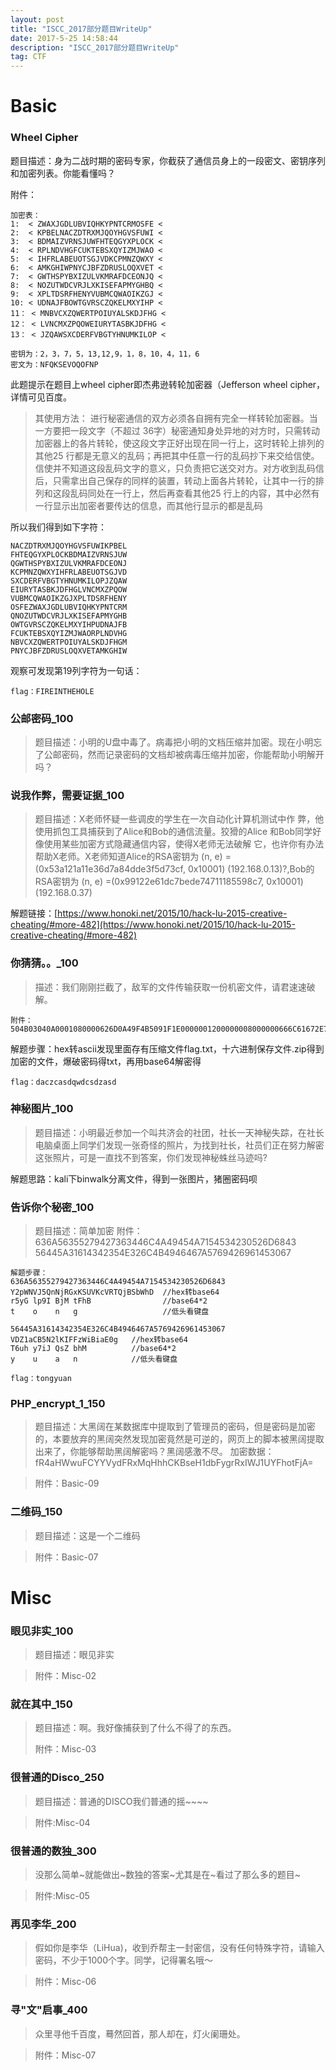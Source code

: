 ```yaml
---
layout: post
title: "ISCC_2017部分题目WriteUp"
date: 2017-5-25 14:58:44
description: "ISCC_2017部分题目WriteUp"
tag: CTF
---
```



# Basic #
### Wheel Cipher ###
题目描述：身为二战时期的密码专家，你截获了通信员身上的一段密文、密钥序列和加密列表。你能看懂吗？

附件：	
    
    加密表：
    1:	< ZWAXJGDLUBVIQHKYPNTCRMOSFE <
    2:	< KPBELNACZDTRXMJQOYHGVSFUWI <
    3:	< BDMAIZVRNSJUWFHTEQGYXPLOCK <
    4:	< RPLNDVHGFCUKTEBSXQYIZMJWAO <
    5:	< IHFRLABEUOTSGJVDKCPMNZQWXY <
    6:	< AMKGHIWPNYCJBFZDRUSLOQXVET <
    7:	< GWTHSPYBXIZULVKMRAFDCEONJQ <
    8:	< NOZUTWDCVRJLXKISEFAPMYGHBQ <
    9:	< XPLTDSRFHENYVUBMCQWAOIKZGJ <
    10:	< UDNAJFBOWTGVRSCZQKELMXYIHP <
    11：	< MNBVCXZQWERTPOIUYALSKDJFHG <
    12：	< LVNCMXZPQOWEIURYTASBKJDFHG <
    13：	< JZQAWSXCDERFVBGTYHNUMKILOP <
    
    密钥为：2，3，7，5，13,12,9，1，8，10，4，11，6
    密文为：NFQKSEVOQOFNP
    
此题提示在题目上wheel cipher即杰弗逊转轮加密器（Jefferson wheel cipher，详情可见百度。
> 其使用方法：
> 进行秘密通信的双方必须各自拥有完全一样转轮加密器。当一方要把一段文字（不超过 36字）秘密通知身处异地的对方时，只需转动加密器上的各片转轮，使这段文字正好出现在同一行上，这时转轮上排列的其他25 行都是无意义的乱码；再把其中任意一行的乱码抄下来交给信使。信使并不知道这段乱码文字的意义，只负责把它送交对方。对方收到乱码信后，只需拿出自己保存的同样的装置，转动上面各片转轮，让其中一行的排列和这段乱码同处在一行上，然后再查看其他25 行上的内容，其中必然有一行显示出加密者要传达的信息，而其他行显示的都是乱码

所以我们得到如下字符：

    NACZDTRXMJQOYHGVSFUWIKPBEL
    FHTEQGYXPLOCKBDMAIZVRNSJUW
    QGWTHSPYBXIZULVKMRAFDCEONJ
    KCPMNZQWXYIHFRLABEUOTSGJVD
    SXCDERFVBGTYHNUMKILOPJZQAW
    EIURYTASBKJDFHGLVNCMXZPQOW
    VUBMCQWAOIKZGJXPLTDSRFHENY
    OSFEZWAXJGDLUBVIQHKYPNTCRM
    QNOZUTWDCVRJLXKISEFAPMYGHB
    OWTGVRSCZQKELMXYIHPUDNAJFB
    FCUKTEBSXQYIZMJWAORPLNDVHG
    NBVCXZQWERTPOIUYALSKDJFHGM
    PNYCJBFZDRUSLOQXVETAMKGHIW
观察可发现第19列字符为一句话：	

    flag：FIREINTHEHOLE


### 公邮密码_100
> 题目描述：小明的U盘中毒了。病毒把小明的文档压缩并加密。现在小明忘了公邮密码，然而记录密码的文档却被病毒压缩并加密，你能帮助小明解开吗？

### 说我作弊，需要证据_100
> 题目描述：X老师怀疑一些调皮的学生在一次自动化计算机测试中作
> 弊，他使用抓包工具捕获到了Alice和Bob的通信流量。狡猾的Alice
> 和Bob同学好像使用某些加密方式隐藏通信内容，使得X老师无法破解
> 它，也许你有办法帮助X老师。X老师知道Alice的RSA密钥为
> (n, e) = (0x53a121a11e36d7a84dde3f5d73cf, 0x10001) 
> (192.168.0.13)?,Bob的RSA密钥为
> (n, e) =(0x99122e61dc7bede74711185598c7, 0x10001) 
> (192.168.0.37)

解题链接：[https://www.honoki.net/2015/10/hack-lu-2015-creative-cheating/#more-482](https://www.honoki.net/2015/10/hack-lu-2015-creative-cheating/#more-482)

### 你猜猜。。_100

> 描述：我们刚刚拦截了，敌军的文件传输获取一份机密文件，请君速速破解。


    附件：504B03040A0001080000626D0A49F4B5091F1E0000001200000008000000666C61672E7478746C9F170D35D0A45826A03E161FB96870EDDFC7C89A11862F9199B4CD78E7504B01023F000A0001080000626D0A49F4B5091F1E00000012000000080024000000000000002000000000000000666C61672E7478740A0020000000000001001800AF150210CAF2D1015CAEAA05CAF2D1015CAEAA05CAF2D101504B050600000000010001005A000000440000000000

解题步骤：hex转ascii发现里面存有压缩文件flag.txt，十六进制保存文件.zip得到加密的文件，爆破密码得txt，再用base64解密得

	flag：daczcasdqwdcsdzasd
### 神秘图片_100


> 题目描述：小明最近参加一个叫共济会的社团，社长一天神秘失踪，在社长电脑桌面上同学们发现一张奇怪的照片，为找到社长，社员们正在努力解密这张照片，可是一直找不到答案，你们发现神秘蛛丝马迹吗?

解题思路：kali下binwalk分离文件，得到一张图片，猪圈密码呗

### 告诉你个秘密_100
> 题目描述：简单加密
    附件：
    636A56355279427363446C4A49454A7154534230526D6843
    56445A31614342354E326C4B4946467A5769426961453067
	
	解题步骤：
    636A56355279427363446C4A49454A7154534230526D6843
    Y2pWNVJ5QnNjRGxKSUVKcVRTQjBSbWhD  //hex转base64
    r5yG lp9I BjM tFhB                //base64*2
    t	 o    n   g					  //低头看键盘
    
    56445A31614342354E326C4B4946467A5769426961453067
    VDZ1aCB5N2lKIFFzWiBiaE0g   //hex转base64
    T6uh y7iJ QsZ bhM          //base64*2
    y    u    a   n            //低头看键盘
    
    flag：tongyuan
### PHP_encrypt_1_150
> 题目描述：大黑阔在某数据库中提取到了管理员的密码，但是密码是加密的，本要放弃的黑阔突然发现加密竟然是可逆的，网页上的脚本被黑阔提取出来了，你能够帮助黑阔解密吗？黑阔感激不尽。
> 加密数据：fR4aHWwuFCYYVydFRxMqHhhCKBseH1dbFygrRxIWJ1UYFhotFjA=

> 附件：Basic-09

### 二维码_150
> 题目描述：这是一个二维码

> 附件：Basic-07
# Misc
### 眼见非实_100
>题目描述：眼见非实

>附件：Misc-02
### 就在其中_150
> 题目描述：啊。我好像捕获到了什么不得了的东西。
> 
> 附件：Misc-03
### 很普通的Disco_250 
> 题目描述：普通的DISCO我们普通的摇~~~~

> 附件:Misc-04

### 很普通的数独_300
> 没那么简单~就能做出~数独的答案~尤其是在~看过了那么多的题目~ 

>附件:Misc-05

### 再见李华_200
> 假如你是李华（LiHua)，收到乔帮主一封密信，没有任何特殊字符，请输入密码，不少于1000个字。同学，记得署名哦～

> 附件：Misc-06

### 寻"文"启事_400
> 众里寻他千百度，蓦然回首，那人却在，灯火阑珊处。

> 附件：Misc-07

